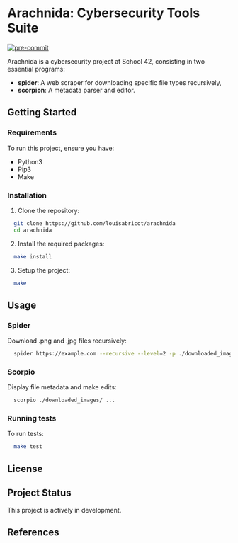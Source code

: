# Arachnida: Cybersecurity Tools Suite
<!-- BADGIE TIME -->

[![pre-commit](https://img.shields.io/badge/pre--commit-enabled-brightgreen?logo=pre-commit)](https://github.com/pre-commit/pre-commit)

<!-- END BADGIE TIME -->

Arachnida is a cybersecurity project at School 42, consisting in two essential programs:
- **spider**: A web scraper for downloading specific file types recursively,
- **scorpion**: A metadata parser and editor.

## Getting Started

### Requirements

To run this project, ensure you have:
- Python3
- Pip3
- Make

### Installation

1. Clone the repository:
```bash
  git clone https://github.com/louisabricot/arachnida
  cd arachnida
```

2. Install the required packages:
```bash
  make install
```

3. Setup the project:
```bash
  make
``` 

## Usage

### Spider

Download .png and .jpg files recursively:

```bash
  spider https://example.com --recursive --level=2 -p ./downloaded_images/ --extension jpg png
```

### Scorpio

Display file metadata and make edits:
```bash
  scorpio ./downloaded_images/ ...
```

### Running tests

To run tests:

```bash
  make test
```

## License

## Project Status

This project is actively in development.

## References

